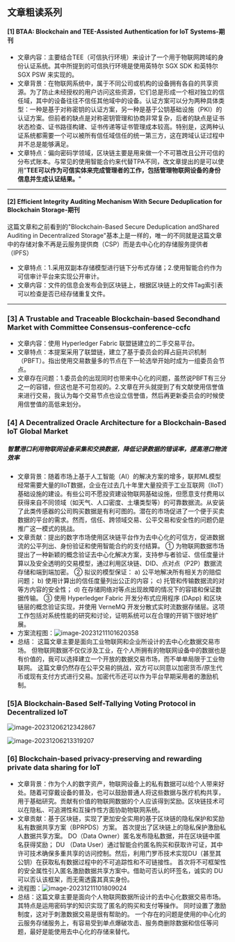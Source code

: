 ## 文章粗读系列
#### [1] BTAA: Blockchain and TEE-Assisted Authentication for IoT Systems-期刊
* 文章内容：主要结合TEE（可信执行环境）来设计了一个用于物联网跨域的身份认证系统。其中所提到的可信执行环境是使用英特尔 SGX SDK 和英特尔 SGX PSW 来实现的。
* 文章背景：在物联网系统中，属于不同公司或机构的设备拥有各自的共享资源。为了防止未经授权的用户访问这些资源，它们总是形成一个相对独立的信任域，其中的设备往往不信任其他域中的设备。认证方案可以分为两种具体类型：一种是基于对称密钥的认证方案，另一种是基于公钥基础设施（PKI）的认证方案。但前者的缺点是对称密钥管理和协商非常复杂，后者的缺点是证书状态检查、证书路径构建、证书传递等证书管理成本较高。特别是，这两种认证系统都需要一个可以被所有信任域信任的统一第三方，这在跨域认证过程中并不总是能够满足。
* 文章特点：偏向密码学领域，区块链主要是用来做一个不可篡改且公开可信的分布式账本。与常见的使用智能合约来代替TPA不同，改文章提出的是可以使用"**TEE可以作为可信实体来完成管理者的工作，包括管理物联网设备的身份信息并生成认证结果。**"
***
#### [2] Efficient Integrity Auditing Mechanism With Secure Deduplication for Blockchain Storage-期刊
这篇文章和之前看到的"Blockchain-Based Secure Deduplication andShared Auditing in Decentralized Storage"基本上是一样的，唯一的不同就是这篇文章中的存储对象不再是云服务提供商（CSP）而是去中心化的存储服务提供者（IPFS）
* 文章特点：1.采用双副本存储模型进行链下分布式存储；2.使用智能合约作为可信审计平台来实现公开审计。
* 文章内容：文件的信息会发布会到区块链上，根据区块链上的文件Tag索引表可以检查是否已经存储重复文件。

***

### [3] A Trustable and Traceable Blockchain-based Secondhand Market with Committee Consensus-conference-ccfc

* 文章内容：使用 Hyperledger Fabric 联盟链建立的二手交易平台。
* 文章特点：本提案采用了联盟链，建立了基于委员会的拜占庭共识机制（PBFT）。指出使用交易数量多的节点在下一轮选举开始时成为一组委员会节点。
* 文章存在问题：1.委员会的出现同时也带来中心化的问题，虽然说PBFT有三分之一的容错，但这也是不可忽视的。2.文章在开头就提到了有文献使用信誉值来进行交易，我认为每个交易节点也设立信誉值，然后再更新委员会的时候使用信誉值的高低来划分。



### [4] A Decentralized Oracle Architecture for a Blockchain-Based IoT Global Market

##### 智慧港口利用物联网设备采集和交换数据，降低记录数据的错误率，提高港口物流效率

* 文章背景：随着市场上基于人工智能（AI）的解决方案的增多，联邦ML模型经常需要大量的IIoT数据，企业在过去几十年里大量投资于工业互联网（IIoT）基础设施的建设。有些公司不愿投资建设物联网基础设施，但愿意支付费用以获得来自不同领域（如天气、人口密度、土壤类型等）的可靠数据流。从安装了此类传感器的公司购买数据是有利可图的。潜在的市场促进了一个便于买卖数据的平台的需求。然而，信任、跨领域交易、公平交易和安全性的问题仍是推广这一模式的挑战。
* 文章贡献：提出的数字市场使用区块链平台作为去中心化的可信方，促进数据流的公平列出、身份验证和使用智能合约的支付结算。
  ① 为物联网数据市场提出了一种新颖的概念验证去中心化解决方案，支持参与者验证、信任度量计算以及安全透明的交易模型，通过利用区块链、DID、点对点（P2P）数据流存储和端到端加密。
  ② 拟议的模型保证： a) 公平地解决所有相关方的赔偿问题； b) 使用计算出的信任度量列出公正的内容； c) 托管和传输数据流的对等方内容的安全性； d) 在存储网络对等点出现故障的情况下的容错和保证数据传输。
  ③ 使用 Hyperledger Fabric 开发分布式应用程序 (DApp) 和区块链层的概念验证实现，并使用 VerneMQ 开发分散式实时流数据存储层。这项工作包括对系统性能的研究和讨论，证明系统可以在合理的开销下很好地扩展。
* 方案流程图：![image-20231211101620358](C:\Users\huawei\AppData\Roaming\Typora\typora-user-images\image-20231211101620358.png)
* 总结：
  这篇文章主要是面向工业物联网和企业所设计的去中心化数据交易市场。
  但物联网数据不仅仅涉及工业，在个人所拥有的物联网设备中的数据也是有价值的，我可以选择建立一个开放的数据交易市场，而不单单局限于工业物联网。
  这篇文章仍然存在公平交易的挑战，双方可以同意以加密货币/原生代币或现有支付方式进行交易。加密代币还可以作为平台早期采用者的激励机制。

### [5]A Blockchain-Based Self-Tallying Voting Protocol in Decentralized IoT



![image-20231206212342867](C:\Users\huawei\AppData\Roaming\Typora\typora-user-images\image-20231206212342867.png)

![image-20231206213319207](C:\Users\huawei\AppData\Roaming\Typora\typora-user-images\image-20231206213319207.png)

### [6] Blockchain-based privacy-preserving and rewarding private data sharing for IoT

* 文章背景：作为个人的数字资产，物联网设备上的私有数据可以给个人带来好处。随着可穿戴设备的普及，也可以鼓励普通人将这些数据与医疗机构共享，用于基础研究。贡献有价值的物联网数据的个人应该得到奖励。区块链技术可以在隐私、可追溯性和互操作性方面协助物联网系统。
* 文章贡献：基于区块链，实现了更加安全实用的基于区块链的隐私保护和奖励私有数据共享方案（BPRPDS）方案。
  首次提出了区块链上的隐私保护激励私人数据共享方案。 DO（Data Owner）匿名发布隐私数据，并在区块链中匿名获得奖励； DU （Data User）通过智能合约匿名购买和获取许可证，其中许可技术确保多重共享的访问控制。然后，利用门罗币技术实现DU（甚至其公钥）在获取私有数据过程中的不可追踪性和不可链接性。
  首次将不可框架性的安全属性引入匿名激励数据共享方案中。借助可否认的环签名，诚实的 DU 可以否认该框架，而无需透露其真实身份。
* 流程图：![image-20231211101809024](C:\Users\huawei\AppData\Roaming\Typora\typora-user-images\image-20231211101809024.png)
* 总结：这篇文章主要是面向个人物联网数据所设计的去中心化数据交易市场。
  其特点是运用密码学的知识实现了匿名的购买和支付等操作。
  同时设置了激励制度，这对于刺激数据交易是很有帮助的。
  一个存在的问题是使用的中心化的云服务存储服务上，有容易受到单点爆破攻击、服务商删除数据和信任等问题，最好是能使用去中心化的存储来替代。
